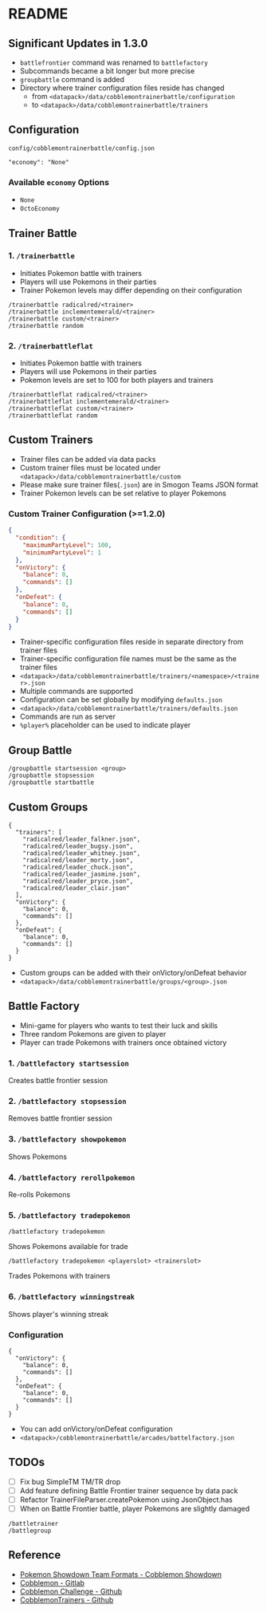 # README

## Significant Updates in 1.3.0

- `battlefrontier` command was renamed to `battlefactory`
- Subcommands became a bit longer but more precise
- `groupbattle` command is added
- Directory where trainer configuration files reside has changed 
  - from `<datapack>/data/cobblemontrainerbattle/configuration` 
  - to `<datapack>/data/cobblemontrainerbattle/trainers`

## Configuration

`config/cobblemontrainerbattle/config.json`

```
"economy": "None"
```

### Available `economy` Options

- `None`
- `OctoEconomy`

## Trainer Battle

### 1. `/trainerbattle`

- Initiates Pokemon battle with trainers
- Players will use Pokemons in their parties
- Trainer Pokemon levels may differ depending on their configuration

```
/trainerbattle radicalred/<trainer>
/trainerbattle inclementemerald/<trainer>
/trainerbattle custom/<trainer>
/trainerbattle random
```

### 2. `/trainerbattleflat`

- Initiates Pokemon battle with trainers
- Players will use Pokemons in their parties
- Pokemon levels are set to 100 for both players and trainers

```
/trainerbattleflat radicalred/<trainer>
/trainerbattleflat inclementemerald/<trainer>
/trainerbattleflat custom/<trainer>
/trainerbattleflat random
```

## Custom Trainers

- Trainer files can be added via data packs
- Custom trainer files must be located under `<datapack>/data/cobblemontrainerbattle/custom`
- Please make sure trainer files(`.json`) are in Smogon Teams JSON format
- Trainer Pokemon levels can be set relative to player Pokemons

### Custom Trainer Configuration (>=1.2.0)

```json
{
  "condition": {
    "maximumPartyLevel": 100,
    "minimumPartyLevel": 1
  },
  "onVictory": {
    "balance": 0,
    "commands": []
  },
  "onDefeat": {
    "balance": 0,
    "commands": []
  }
}
```

- Trainer-specific configuration files reside in separate directory from trainer files
- Trainer-specific configuration file names must be the same as the trainer files
- `<datapack>/data/cobblemontrainerbattle/trainers/<namespace>/<trainer>.json`
- Multiple commands are supported
- Configuration can be set globally by modifying `defaults.json`
- `<datapack>/data/cobblemontrainerbattle/trainers/defaults.json`
- Commands are run as server
- `%player%` placeholder can be used to indicate player

## Group Battle

```
/groupbattle startsession <group>
/groupbattle stopsession
/groupbattle startbattle
```

## Custom Groups

```
{
  "trainers": [
    "radicalred/leader_falkner.json",
    "radicalred/leader_bugsy.json",
    "radicalred/leader_whitney.json",
    "radicalred/leader_morty.json",
    "radicalred/leader_chuck.json",
    "radicalred/leader_jasmine.json",
    "radicalred/leader_pryce.json",
    "radicalred/leader_clair.json"
  ],
  "onVictory": {
    "balance": 0,
    "commands": []
  },
  "onDefeat": {
    "balance": 0,
    "commands": []
  }
}
```

- Custom groups can be added with their onVictory/onDefeat behavior
- `<datapack>/data/cobblemontrainerbattle/groups/<group>.json`

## Battle Factory

- Mini-game for players who wants to test their luck and skills
- Three random Pokemons are given to player
- Player can trade Pokemons with trainers once obtained victory

### 1. `/battlefactory startsession`

Creates battle frontier session

### 2. `/battlefactory stopsession`

Removes battle frontier session

### 3. `/battlefactory showpokemon`

Shows Pokemons

### 4. `/battlefactory rerollpokemon`

Re-rolls Pokemons

### 5. `/battlefactory tradepokemon`

`/battlefactory tradepokemon`

Shows Pokemons available for trade

`/battlefactory tradepokemon <playerslot> <trainerslot>`

Trades Pokemons with trainers

### 6. `/battlefactory winningstreak`

Shows player's winning streak

### Configuration

```
{
  "onVictory": {
    "balance": 0,
    "commands": []
  },
  "onDefeat": {
    "balance": 0,
    "commands": []
  }
}
```
- You can add onVictory/onDefeat configuration
- `<datapack>/cobblemontrainerbattle/arcades/battelfactory.json`

## TODOs

- [ ] Fix bug SimpleTM TM/TR drop
- [ ] Add feature defining Battle Frontier trainer sequence by data pack
- [ ] Refactor TrainerFileParser.createPokemon using JsonObject.has
- [ ] When on Battle Frontier battle, player Pokemons are slightly damaged

```
/battletrainer
/battlegroup
```

## Reference
- [Pokemon Showdown Team Formats - Cobblemon Showdown](https://gitlab.com/cable-mc/cobblemon-showdown/-/blob/master/sim/TEAMS.md#packed-format)
- [Cobblemon - Gitlab](https://gitlab.com/cable-mc/cobblemon)
- [Cobblemon Challenge - Github](https://github.com/TurtleHoarder/Cobblemon-Challenge)
- [CobblemonTrainers - Github](https://github.com/davo899/CobblemonTrainers/tree/main)